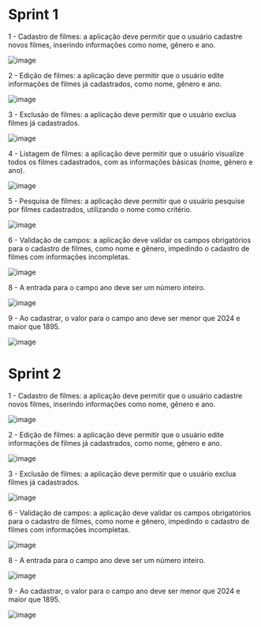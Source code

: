 <h1>Sprint 1</h1>

1 - Cadastro de filmes: a aplicação deve permitir que o usuário cadastre novos filmes, inserindo informações como nome, gênero e ano.

![image](https://user-images.githubusercontent.com/85796227/229574437-372bab82-8566-4016-aca5-d253ddedfdc7.png)


2 - Edição de filmes: a aplicação deve permitir que o usuário edite informações de filmes já cadastrados, como nome, gênero e ano.

![image](https://user-images.githubusercontent.com/85796227/229574544-1b731ad4-b339-4181-b035-7f32694da8bb.png)


3 - Exclusão de filmes: a aplicação deve permitir que o usuário exclua filmes já cadastrados.

![image](https://user-images.githubusercontent.com/85796227/229574588-c9d9f294-266e-4af4-ad1f-1b5f7ed6ee3c.png)


4 - Listagem de filmes: a aplicação deve permitir que o usuário visualize todos os filmes cadastrados, com as informações básicas (nome, gênero e ano).

![image](https://user-images.githubusercontent.com/85796227/229574650-dd625e03-08d4-4e35-85aa-b241aa77217c.png)


5 - Pesquisa de filmes: a aplicação deve permitir que o usuário pesquise por filmes cadastrados, utilizando o nome como critério.

![image](https://user-images.githubusercontent.com/85796227/229574713-4f155127-9752-4cd3-9c50-8ca24766481d.png)


6 - Validação de campos: a aplicação deve validar os campos obrigatórios para o cadastro de filmes, como nome e gênero, impedindo o cadastro de filmes com informações incompletas.

![image](https://user-images.githubusercontent.com/85796227/229574844-ceffcb4e-5a4a-4cc5-8b4e-997258cfdbd2.png)


8 - A entrada para o campo ano deve ser um número inteiro.

![image](https://user-images.githubusercontent.com/85796227/229575006-c7ed1873-c503-4d33-b290-fed92d2a719f.png)


9 - Ao cadastrar, o valor para o campo ano deve ser menor que 2024 e maior que 1895.

![image](https://user-images.githubusercontent.com/85796227/229575082-7ca81c49-79c6-4c72-8b2c-995d395ffa16.png)

<h1>Sprint 2</h1>

1 - Cadastro de filmes: a aplicação deve permitir que o usuário cadastre novos filmes, inserindo informações como nome, gênero e ano.

![image](https://user-images.githubusercontent.com/85796227/235944534-204adfe0-6ae5-41c9-9956-c7cad902ae96.png)


2 - Edição de filmes: a aplicação deve permitir que o usuário edite informações de filmes já cadastrados, como nome, gênero e ano.

![image](https://user-images.githubusercontent.com/85796227/235945178-8b0620a6-f6ff-4674-857e-41a03408b3fc.png)


3 - Exclusão de filmes: a aplicação deve permitir que o usuário exclua filmes já cadastrados.

![image](https://user-images.githubusercontent.com/85796227/235945612-650e7c46-eb50-4634-86a2-8f7bc8838810.png)


6 - Validação de campos: a aplicação deve validar os campos obrigatórios para o cadastro de filmes, como nome e gênero, impedindo o cadastro de filmes com informações incompletas.

![image](https://user-images.githubusercontent.com/85796227/235946705-05b10534-2c49-4769-82ba-197f4e792b49.png)


8 - A entrada para o campo ano deve ser um número inteiro.

![image](https://user-images.githubusercontent.com/85796227/235949823-6f63ab95-9eb1-4d38-a108-474613fc9021.png)


9 - Ao cadastrar, o valor para o campo ano deve ser menor que 2024 e maior que 1895.

![image](https://user-images.githubusercontent.com/85796227/235952142-326c5936-c716-4b6c-99f4-9a77e6f433c5.png)
